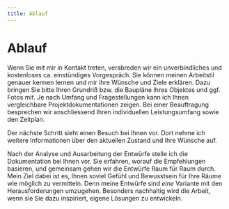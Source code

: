```yaml
---
title: Ablauf
---
```


# Ablauf

Wenn Sie mit mir in Kontakt treten, verabreden wir ein unverbindliches und kostenloses ca. einstündiges Vorgespräch. Sie können meinen Arbeitstil genauer kennen lernen und mir ihre Wünsche und Ziele erklären. Dazu bringen Sie bitte Ihren Grundriß bzw. die Baupläne Ihres Objektes und ggf. Fotos mit. Je nach Umfang und Fragestellungen kann ich Ihnen vergleichbare Projektdokumentationen zeigen. Bei einer Beauftragung besprechen wir anschliessend Ihren individuellen Leistungsumfang sowie den Zeitplan.

Der nächste Schritt sieht einen Besuch bei Ihnen vor. Dort nehme ich weitere Informationen über den aktuellen Zustand und Ihre Wünsche auf.

Nach der Analyse und Ausarbeitung der Entwürfe stelle ich die Dokumentation bei Ihnen vor. Sie erfahren, worauf die Empfehlungen basieren, und gemeinsam gehen wir die Entwürfe Raum für Raum durch. Mein Ziel dabei ist es, Ihnen soviel Gefühl und Bewusstsein für Ihre Räume wie möglich zu vermitteln. Denn meine Entwürfe sind *eine* Variante mit den Herausforderungen umzugehen. Besonders nachhaltig wird die Arbeit, wenn sie Sie dazu inspiriert, eigene Lösungen zu entwickeln.